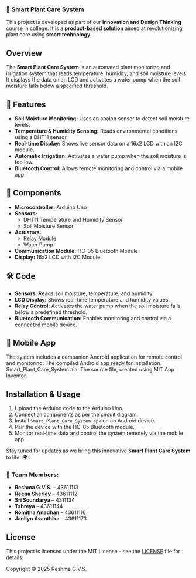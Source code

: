 
### 🌱 **Smart Plant Care System**  

This project is developed as part of our **Innovation and Design Thinking** course in college. 
It is a **product-based solution** aimed at revolutionizing plant care using **smart technology**.  

##  Overview
The **Smart Plant Care System** is an automated plant monitoring and irrigation system that reads temperature, humidity, and soil moisture levels. It displays the data on an LCD and activates a water pump when the soil moisture falls below a specified threshold. 

## 🌿 Features
- **Soil Moisture Monitoring:** Uses an analog sensor to detect soil moisture levels.
- **Temperature & Humidity Sensing:** Reads environmental conditions using a DHT11 sensor.
- **Real-time Display:** Shows live sensor data on a 16x2 LCD with an I2C module.
- **Automatic Irrigation:** Activates a water pump when the soil moisture is too low.
- **Bluetooth Control:** Allows remote monitoring and control via a mobile app.

## 🔧 Components
- **Microcontroller:** Arduino Uno
- **Sensors:**
  - DHT11 Temperature and Humidity Sensor
  - Soil Moisture Sensor
- **Actuators:**
  - Relay Module
  - Water Pump
- **Communication Module:** HC-05 Bluetooth Module
- **Display:** 16x2 LCD with I2C Module

## 🛠️ Code 
- **Sensors:** Reads soil moisture, temperature, and humidity.
- **LCD Display:** Shows real-time temperature and humidity values.
- **Relay Control:** Activates the water pump when the soil moisture falls below a predefined threshold.
- **Bluetooth Communication:** Enables monitoring and control via a connected mobile device.

## 📱 Mobile App
The system includes a companion Android application for remote control and monitoring:
The compiled Android app ready for installation.
Smart_Plant_Care_System.aia: The source file, created using MIT App Inventor.

##  Installation & Usage
1.  Upload the Arduino code to the Arduino Uno.
2.  Connect all components as per the circuit diagram.
3.  Install `Smart_Plant_Care_System.apk` on an Android device.
4.  Pair the device with the HC-05 Bluetooth module.
5.  Monitor real-time data and control the system remotely via the mobile app.

Stay tuned for updates as we bring this innovative **Smart Plant Care System** to life! 🌍💡 

### 👥 **Team Members:**  

- **Reshma G.V.S.** – 43611113  
- **Reena Sherley** – 43611112  
- **Sri Soundarya** – 4311134  
- **Tshreya** – 43611144  
- **Romitha Anadhan** – 43611116  
- **Janllyn Avanthika** – 43611173

## License

This project is licensed under the MIT License - see the [LICENSE](LICENSE) file for details.

Copyright © 2025 Reshma G.V.S.
